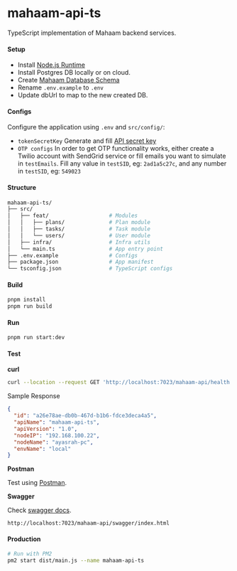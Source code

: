 # mahaam-api-ts

TypeScript implementation of Mahaam backend services.

#### Setup

- Install [Node.js Runtime](https://mahaam.dev/setup/creation#installing-the-runtime-sdk)
- Install Postgres DB locally or on cloud.
- Create [Mahaam Database Schema](https://github.com/ayasrah/mahaam/blob/main/mahaam-data/mahaam_ddl.sql)
- Rename `.env.example` to `.env`
- Update dbUrl to map to the new created DB.

#### Configs

Configure the application using `.env` and `src/config/`:

- `tokenSecretKey`
  Generate and fill [API secret key](https://mahaam.dev/infra/security#generating-jwt-secret-key-signing-key)
- `OTP configs`
  In order to get OTP functionality works, either create a Twilio account with SendGrid service or fill emails you want to simulate in `testEmails`. Fill any value in `testSID`, eg: `2ad1a5c27c`, and any number in `testSID`, eg: `549023`

#### Structure

```bash
mahaam-api-ts/
├── src/
│   ├── feat/                   # Modules
│   │   ├── plans/              # Plan module
│   │   ├── tasks/              # Task module
│   │   └── users/              # User module
│   ├── infra/                  # Infra utils
│   └── main.ts                 # App entry point
├── .env.example                # Configs
├── package.json                # App manifest
└── tsconfig.json               # TypeScript configs
```

#### Build

```bash
pnpm install
pnpm run build
```

#### Run

```bash
pnpm run start:dev
```

#### Test

**curl**

```bash
curl --location --request GET 'http://localhost:7023/mahaam-api/health'
```

Sample Response

```json
{
  "id": "a26e78ae-db0b-467d-b1b6-fdce3deca4a5",
  "apiName": "mahaam-api-ts",
  "apiVersion": "1.0",
  "nodeIP": "192.168.100.22",
  "nodeName": "ayasrah-pc",
  "envName": "local"
}
```

**Postman**

Test using [Postman](https://mahaam.dev/test/test).

**Swagger**

Check [swagger docs](https://mahaam.dev/infra/swagger).

```
http://localhost:7023/mahaam-api/swagger/index.html
```

#### Production

```bash
# Run with PM2
pm2 start dist/main.js --name mahaam-api-ts
```
